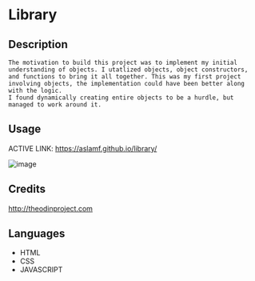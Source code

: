 # Library


## Description
    The motivation to build this project was to implement my initial understanding of objects. I utatlized objects, object constructors, and functions to bring it all together. This was my first project involving objects, the implementation could have been better along with the logic. 
    I found dynamically creating entire objects to be a hurdle, but managed to work around it. 


## Usage

ACTIVE LINK: https://aslamf.github.io/library/

![image](https://user-images.githubusercontent.com/86327031/210466343-8b48eeb8-5831-430f-a7a8-3258495af72f.png)


## Credits

http://theodinproject.com


## Languages

- HTML
- CSS
- JAVASCRIPT
